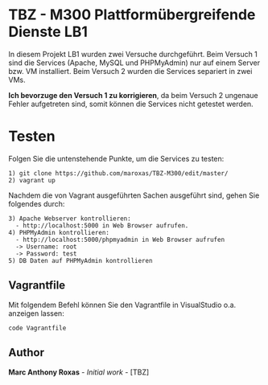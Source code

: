 # TBZ - M300 Plattformübergreifende Dienste LB1

In diesem Projekt LB1 wurden zwei Versuche durchgeführt. Beim Versuch 1 sind die Services (Apache, MySQL und PHPMyAdmin) nur auf einem Server bzw. VM installiert. Beim Versuch 2 wurden die Services separiert in zwei VMs.

**Ich bevorzuge den Versuch 1 zu korrigieren**, da beim Versuch 2 ungenaue Fehler aufgetreten sind, somit können die Services nicht getestet werden.

# Testen

Folgen Sie die untenstehende Punkte, um die Services zu testen:

```
1) git clone https://github.com/maroxas/TBZ-M300/edit/master/
2) vagrant up
```
Nachdem die von Vagrant ausgeführten Sachen ausgeführt sind, gehen Sie folgendes durch:
```
3) Apache Webserver kontrollieren:
  - http://localhost:5000 in Web Browser aufrufen.
4) PHPMyAdmin kontrollieren:
  - http://localhost:5000/phpmyadmin in Web Browser aufrufen
  -> Username: root
  -> Password: test
5) DB Daten auf PHPMyAdmin kontrollieren
```

## Vagrantfile

Mit folgendem Befehl können Sie den Vagrantfile in VisualStudio o.a. anzeigen lassen:

```
code Vagrantfile
```

## Author

**Marc Anthony Roxas** - *Initial work* - [TBZ]
